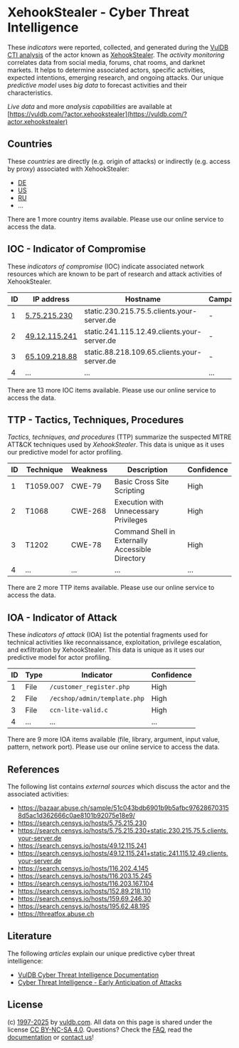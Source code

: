 # XehookStealer - Cyber Threat Intelligence

These _indicators_ were reported, collected, and generated during the [VulDB CTI analysis](https://vuldb.com/?kb.cti) of the actor known as [XehookStealer](https://vuldb.com/?actor.xehookstealer). The _activity monitoring_ correlates data from social media, forums, chat rooms, and darknet markets. It helps to determine associated actors, specific activities, expected intentions, emerging research, and ongoing attacks. Our unique _predictive model_ uses _big data_ to forecast activities and their characteristics.

_Live data_ and more _analysis capabilities_ are available at [https://vuldb.com/?actor.xehookstealer](https://vuldb.com/?actor.xehookstealer)

## Countries

These _countries_ are directly (e.g. origin of attacks) or indirectly (e.g. access by proxy) associated with XehookStealer:

* [DE](https://vuldb.com/?country.de)
* [US](https://vuldb.com/?country.us)
* [RU](https://vuldb.com/?country.ru)
* ...

There are 1 more country items available. Please use our online service to access the data.

## IOC - Indicator of Compromise

These _indicators of compromise_ (IOC) indicate associated network resources which are known to be part of research and attack activities of XehookStealer.

ID | IP address | Hostname | Campaign | Confidence
-- | ---------- | -------- | -------- | ----------
1 | [5.75.215.230](https://vuldb.com/?ip.5.75.215.230) | static.230.215.75.5.clients.your-server.de | - | High
2 | [49.12.115.241](https://vuldb.com/?ip.49.12.115.241) | static.241.115.12.49.clients.your-server.de | - | High
3 | [65.109.218.88](https://vuldb.com/?ip.65.109.218.88) | static.88.218.109.65.clients.your-server.de | - | High
4 | ... | ... | ... | ...

There are 13 more IOC items available. Please use our online service to access the data.

## TTP - Tactics, Techniques, Procedures

_Tactics, techniques, and procedures_ (TTP) summarize the suspected MITRE ATT&CK techniques used by _XehookStealer_. This data is unique as it uses our predictive model for actor profiling.

ID | Technique | Weakness | Description | Confidence
-- | --------- | -------- | ----------- | ----------
1 | T1059.007 | CWE-79 | Basic Cross Site Scripting | High
2 | T1068 | CWE-268 | Execution with Unnecessary Privileges | High
3 | T1202 | CWE-78 | Command Shell in Externally Accessible Directory | High
4 | ... | ... | ... | ...

There are 2 more TTP items available. Please use our online service to access the data.

## IOA - Indicator of Attack

These _indicators of attack_ (IOA) list the potential fragments used for technical activities like reconnaissance, exploitation, privilege escalation, and exfiltration by XehookStealer. This data is unique as it uses our predictive model for actor profiling.

ID | Type | Indicator | Confidence
-- | ---- | --------- | ----------
1 | File | `/customer_register.php` | High
2 | File | `/ecshop/admin/template.php` | High
3 | File | `ccn-lite-valid.c` | High
4 | ... | ... | ...

There are 9 more IOA items available (file, library, argument, input value, pattern, network port). Please use our online service to access the data.

## References

The following list contains _external sources_ which discuss the actor and the associated activities:

* https://bazaar.abuse.ch/sample/51c043bdb6901b9b5afbc976286703158d5ac1d362666c0ae8101b92075e18e9/
* https://search.censys.io/hosts/5.75.215.230
* https://search.censys.io/hosts/5.75.215.230+static.230.215.75.5.clients.your-server.de
* https://search.censys.io/hosts/49.12.115.241
* https://search.censys.io/hosts/49.12.115.241+static.241.115.12.49.clients.your-server.de
* https://search.censys.io/hosts/116.202.4.145
* https://search.censys.io/hosts/116.203.15.245
* https://search.censys.io/hosts/116.203.167.104
* https://search.censys.io/hosts/152.89.218.110
* https://search.censys.io/hosts/159.69.246.30
* https://search.censys.io/hosts/195.62.48.195
* https://threatfox.abuse.ch

## Literature

The following _articles_ explain our unique predictive cyber threat intelligence:

* [VulDB Cyber Threat Intelligence Documentation](https://vuldb.com/?kb.cti)
* [Cyber Threat Intelligence - Early Anticipation of Attacks](https://www.scip.ch/en/?labs.20201022)

## License

(c) [1997-2025](https://vuldb.com/?kb.changelog) by [vuldb.com](https://vuldb.com/?kb.about). All data on this page is shared under the license [CC BY-NC-SA 4.0](https://creativecommons.org/licenses/by-nc-sa/4.0/). Questions? Check the [FAQ](https://vuldb.com/?kb.faq), read the [documentation](https://vuldb.com/?kb) or [contact us](https://vuldb.com/?contact)!

